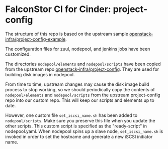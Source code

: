 # FalconStor CI for Cinder: project-config

The structure of this repo is based on the upstream sample [openstack-infra/project-config-example](https://github.com/openstack-infra/project-config-example).

The configuration files for zuul, nodepool, and jenkins jobs have been customized.

The directories `nodepool/elements` and `nodepool/scripts` have been copied from the upstream repo [openstack-infra/project-config](https://github.com/openstack-infra/project-config). They are used for building disk images in nodepool. 

From time to time, upstream changes may cause the disk image build process to stop working, so we should periodically copy the contents of `nodepool/elements` and `nodepool/scripts` from the upstream project-config repo into our custom repo. This will keep our scripts and elements up to date.

However, one custom file `set_iscsi_name.sh` has been added to `nodepool/scripts`. Make sure you preserve this file when you update the other scripts. This custom script is specified as the "ready-script" in nodepool.yaml. When nodepool spins up a slave node, `set_iscsi_name.sh` is invoked in order to set the hostname and generate a new iSCSI initiator name.
